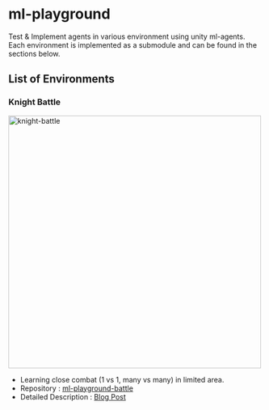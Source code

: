 # ml-playground

Test & Implement agents in various environment using unity ml-agents.  
Each environment is implemented as a submodule and can be found in the sections below.

## List of Environments

### Knight Battle

<img width="500" alt="knight-battle" src="https://github.com/W298/ml-playground/assets/25034289/0a28d0d2-9623-4291-bbbc-51ecdd199152" />

- Learning close combat (1 vs 1, many vs many) in limited area.
- Repository : [ml-playground-battle](https://github.com/W298/ml-playground-battle)
- Detailed Description : [Blog Post](https://w298.dev/posts/mlagent_09)
